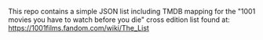 This repo contains a simple JSON list including TMDB mapping for the "1001 movies you have to watch before you die" cross edition list found at: https://1001films.fandom.com/wiki/The_List


